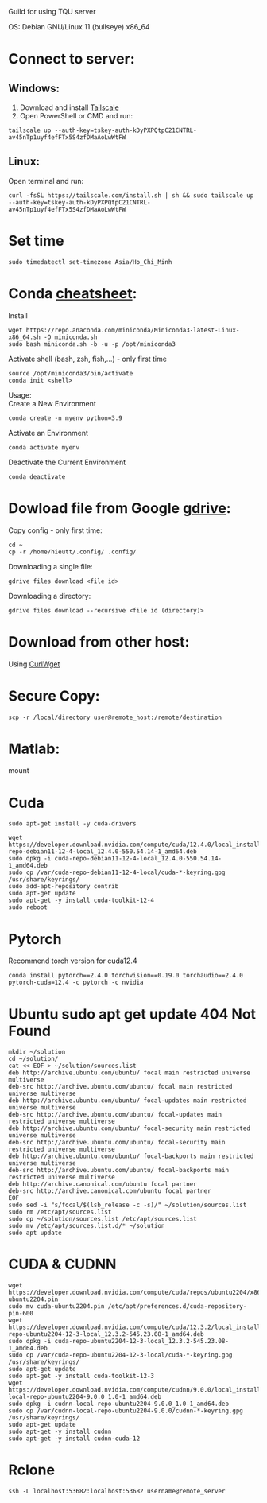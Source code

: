 Guild for using TQU server 

OS: Debian GNU/Linux 11 (bullseye) x86_64

# Connect to server:
## Windows:
1. Download and install [Tailscale](https://tailscale.com/download/windows)
2. Open PowerShell or CMD and run:
```
tailscale up --auth-key=tskey-auth-kDyPXPQtpC21CNTRL-av45nTp1uyf4efFTx5S4zfDMaAoLwWtFW
```
## Linux:
Open terminal and run:
```
curl -fsSL https://tailscale.com/install.sh | sh && sudo tailscale up --auth-key=tskey-auth-kDyPXPQtpC21CNTRL-av45nTp1uyf4efFTx5S4zfDMaAoLwWtFW
```
# Set time 
```
sudo timedatectl set-timezone Asia/Ho_Chi_Minh
```
# Conda [cheatsheet](https://docs.conda.io/projects/conda/en/stable/user-guide/cheatsheet.html#cheatsheet):
Install
```
wget https://repo.anaconda.com/miniconda/Miniconda3-latest-Linux-x86_64.sh -O miniconda.sh
sudo bash miniconda.sh -b -u -p /opt/miniconda3
```
Activate shell (bash, zsh, fish,...) - only first time
``` 
source /opt/miniconda3/bin/activate
conda init <shell>
```
Usage:  
Create a New Environment  
```
conda create -n myenv python=3.9
```
Activate an Environment
```
conda activate myenv
```
Deactivate the Current Environment
```
conda deactivate
```
# Dowload file from Google [gdrive](https://github.com/glotlabs/gdrive):
Copy config - only first time:
```
cd ~ 
cp -r /home/hieutt/.config/ .config/ 
```
Downloading a single file:
```
gdrive files download <file id>
```
Downloading a directory:
```
gdrive files download --recursive <file id (directory)>
```

# Download from other host:
Using [CurlWget](https://chromewebstore.google.com/detail/curlwget/dgcfkhmmpcmkikfmonjcalnjcmjcjjdn) 
# Secure Copy:
```
scp -r /local/directory user@remote_host:/remote/destination
```
# Matlab:
mount 

# Cuda 
```
sudo apt-get install -y cuda-drivers
```
```
wget https://developer.download.nvidia.com/compute/cuda/12.4.0/local_installers/cuda-repo-debian11-12-4-local_12.4.0-550.54.14-1_amd64.deb
sudo dpkg -i cuda-repo-debian11-12-4-local_12.4.0-550.54.14-1_amd64.deb
sudo cp /var/cuda-repo-debian11-12-4-local/cuda-*-keyring.gpg /usr/share/keyrings/
sudo add-apt-repository contrib
sudo apt-get update
sudo apt-get -y install cuda-toolkit-12-4
sudo reboot
```
# Pytorch
Recommend torch version for cuda12.4
```
conda install pytorch==2.4.0 torchvision==0.19.0 torchaudio==2.4.0 pytorch-cuda=12.4 -c pytorch -c nvidia
```
# Ubuntu sudo apt get update 404 Not Found 
```
mkdir ~/solution
cd ~/solution/
cat << EOF > ~/solution/sources.list
deb http://archive.ubuntu.com/ubuntu/ focal main restricted universe multiverse
deb-src http://archive.ubuntu.com/ubuntu/ focal main restricted universe multiverse
deb http://archive.ubuntu.com/ubuntu/ focal-updates main restricted universe multiverse
deb-src http://archive.ubuntu.com/ubuntu/ focal-updates main restricted universe multiverse
deb http://archive.ubuntu.com/ubuntu/ focal-security main restricted universe multiverse
deb-src http://archive.ubuntu.com/ubuntu/ focal-security main restricted universe multiverse
deb http://archive.ubuntu.com/ubuntu/ focal-backports main restricted universe multiverse
deb-src http://archive.ubuntu.com/ubuntu/ focal-backports main restricted universe multiverse
deb http://archive.canonical.com/ubuntu focal partner
deb-src http://archive.canonical.com/ubuntu focal partner
EOF
sudo sed -i "s/focal/$(lsb_release -c -s)/" ~/solution/sources.list
sudo rm /etc/apt/sources.list
sudo cp ~/solution/sources.list /etc/apt/sources.list
sudo mv /etc/apt/sources.list.d/* ~/solution 
sudo apt update
```
# CUDA & CUDNN 
```
wget https://developer.download.nvidia.com/compute/cuda/repos/ubuntu2204/x86_64/cuda-ubuntu2204.pin
sudo mv cuda-ubuntu2204.pin /etc/apt/preferences.d/cuda-repository-pin-600
wget https://developer.download.nvidia.com/compute/cuda/12.3.2/local_installers/cuda-repo-ubuntu2204-12-3-local_12.3.2-545.23.08-1_amd64.deb
sudo dpkg -i cuda-repo-ubuntu2204-12-3-local_12.3.2-545.23.08-1_amd64.deb
sudo cp /var/cuda-repo-ubuntu2204-12-3-local/cuda-*-keyring.gpg /usr/share/keyrings/
sudo apt-get update
sudo apt-get -y install cuda-toolkit-12-3
wget https://developer.download.nvidia.com/compute/cudnn/9.0.0/local_installers/cudnn-local-repo-ubuntu2204-9.0.0_1.0-1_amd64.deb
sudo dpkg -i cudnn-local-repo-ubuntu2204-9.0.0_1.0-1_amd64.deb
sudo cp /var/cudnn-local-repo-ubuntu2204-9.0.0/cudnn-*-keyring.gpg /usr/share/keyrings/
sudo apt-get update
sudo apt-get -y install cudnn
sudo apt-get -y install cudnn-cuda-12
```
# Rclone 
```
ssh -L localhost:53682:localhost:53682 username@remote_server
```
